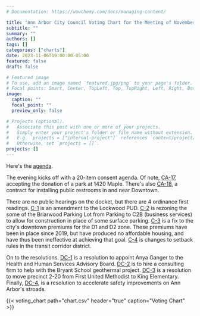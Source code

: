```yaml
---
# Documentation: https://wowchemy.com/docs/managing-content/

title: "Ann Arbor City Council Voting Chart for the Meeting of November 6, 2023"
subtitle: ""
summary: ""
authors: []
tags: []
categories: ["charts"]
date: 2023-11-06T19:00:00-05:00
featured: false
draft: false

# Featured image
# To use, add an image named `featured.jpg/png` to your page's folder.
# Focal points: Smart, Center, TopLeft, Top, TopRight, Left, Right, BottomLeft, Bottom, BottomRight.
image:
  caption: ""
  focal_point: ""
  preview_only: false

# Projects (optional).
#   Associate this post with one or more of your projects.
#   Simply enter your project's folder or file name without extension.
#   E.g. `projects = ["internal-project"]` references `content/project/deep-learning/index.md`.
#   Otherwise, set `projects = []`.
projects: []
---
```


Here's the [agenda](https://a2gov.legistar.com/MeetingDetail.aspx?ID=1062184&GUID=AE424CFF-F79D-47B9-A9CB-BB279C12014F&Options=&Search=).

The evening kicks off with a 20-item consent agenda. Of note, [CA-17](https://a2gov.legistar.com/LegislationDetail.aspx?ID=6393379&GUID=FDA13D76-A7B9-49F3-AE48-1318791FF4AE&Options=&Search=), accepting the donation of a park at 1420 Maple. There's also [CA-18](https://a2gov.legistar.com/LegislationDetail.aspx?ID=6372828&GUID=BD69C13A-5756-4F5A-82C2-D0B0B2AF38C5&Options=&Search=), a contract for installing public restrooms in and near Downtown.

There are no public hearings on the docket, but there are 4 ordinance first readings. [C-1](https://a2gov.legistar.com/LegislationDetail.aspx?ID=6393397&GUID=0A7A0C42-23B7-498D-8958-497684B6C938&Options=&Search=) is an amendment to the Lockwood PUD. [C-2](https://a2gov.legistar.com/LegislationDetail.aspx?ID=6393400&GUID=8E2B562A-B0F8-4F01-90E1-28BFF2BC4104&Options=&Search=) is rezoning the some of the Briarwood Parking Lot from Parking to C2B (business services) to allow for construction in place of some surface parking. [C-3](https://a2gov.legistar.com/LegislationDetail.aspx?ID=6393398&GUID=EECA0B9F-3593-4CD4-B080-55614B761C83&Options=&Search=) is a fix to the city's downtown premiums for the D1 and D2 zone. These premiums have been in place since 2019, but have produced no affordable housing, and have thus been ineffective at achieving that goal. [C-4](https://a2gov.legistar.com/LegislationDetail.aspx?ID=6393399&GUID=0A64E817-8471-4AC5-A8C3-68FA299DEFB0&Options=&Search=) is changes to setback rules in the transit corridor district.

On to the resolutions. [DC-1](https://a2gov.legistar.com/LegislationDetail.aspx?ID=6374386&GUID=7528BB63-2122-4A90-AEAC-F0376264B0FC&Options=&Search=) is a resolution to appoint Anya Ganger to the Health and Human Services Advisory Board. [DC-2](https://a2gov.legistar.com/LegislationDetail.aspx?ID=6400256&GUID=A032D966-7AEE-47C4-9FBB-00EF7EFCC8B6&Options=&Search=) is to hire a consulting firm to help with the Bryant School geothermal project. [DC-3](https://a2gov.legistar.com/LegislationDetail.aspx?ID=6401313&GUID=5B1BE121-93B1-4F85-AD95-F0FA6B80C05C&Options=&Search=) is a resolution to move precinct 2-20 from First United Methodist to King Elementary. Finally, [DC-4](https://a2gov.legistar.com/LegislationDetail.aspx?ID=6403222&GUID=9DFF681B-9CAC-4E09-88DC-20B4EA882C42&Options=&Search=), is a resolution to accelerate safety improvements on Ann Arbor's  stroads.

{{< voting_chart path="chart.csv" header="true" caption="Voting Chart" >}}
